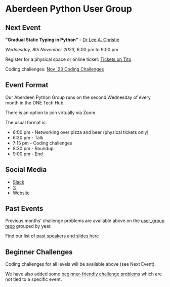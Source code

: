 # Aberdeen Python User Group

## Next Event

**"Gradual Static Typing in Python"** - [Dr Lee A. Christie](https://techhub.social/@0x1ac)

*Wednesday, 8th November 2023*, 6:00 pm to 9:00 pm

Register for a physical space or online ticket: [Tickets on Tito](https://ti.to/code-the-city/apug-nov-2023)

Coding challenges: [Nov '23 Coding Challenges](https://github.com/PythonAberdeen/user_group/tree/master/2023/2023-11)

## Event Format

Our Aberdeen Python Group runs on the second Wednesday of every month in the ONE Tech Hub.

There is an option to join virtually via Zoom.

The usual format is:

* 6:00 pm - Networking over pizza and beer (physical tickets only)
* 6:30 pm - Talk
* 7:15 pm - Coding challenges
* 8:30 pm - Roundup
* 9:00 pm - End

## Social Media

- [Slack](https://join.slack.com/t/codethecity/shared_invite/zt-ebfpmtdt-wMnHGebBCNJTCEInaYCwNw)
- [𝕏](https://twitter.com/pythonaberdeen)
- [Website](https://pythonaberdeen.github.io)

## Past Events

Previous months' challenge problems are available above on the [user_group repo](https://github.com/PythonAberdeen/user_group) grouped by year.

Find our list of [past speakers and slides here](https://github.com/PythonAberdeen/user_group/wiki/Speakers)

## Beginner Challenges

Coding challenges for all levels will be available above (see Next Event).

We have also added some [beginner-friendly challenge problems](beginner.md) which are not tied to a specific event.
